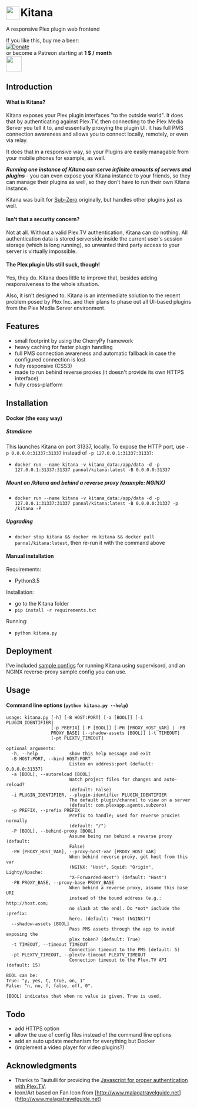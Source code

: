 # <img src="https://github.com/pannal/Kitana/raw/master/static/img/android-icon-36x36.png" align="left" height="36" style="vertical-align: center">Kitana
A responsive Plex plugin web frontend


If you like this, buy me a beer: <br>[![Donate](https://www.paypalobjects.com/en_US/i/btn/btn_donate_LG.gif)](https://www.paypal.com/cgi-bin/webscr?cmd=_s-xclick&hosted_button_id=G9VKR2B8PMNKG) <br>or become a Patreon starting at **1 $ / month** <br><a href="https://www.patreon.com/subzero_plex" target="_blank"><img src="http://www.wenspencer.com/wp-content/uploads/2017/02/patreon-button.png" height="42" /></a>



## Introduction
#### What is Kitana?
Kitana exposes your Plex plugin interfaces "to the outside world". It does that by authenticating against Plex.TV, then connecting to the Plex Media Server you tell it to, and essentially proxying the plugin UI.
It has full PMS connection awareness and allows you to connect locally, remotely, or even via relay.

It does that in a responsive way, so your Plugins are easily managable from your mobile phones for example, as well.

***Running one instance of Kitana can serve infinite amounts of servers and plugins*** - you can even expose your Kitana instance to your friends, so they can manage their plugins as well, so they don't have to run their own Kitana instance.

Kitana was built for [Sub-Zero](https://github.com/pannal/Sub-Zero.bundle) originally, but handles other plugins just as well.

#### Isn't that a security concern?
Not at all. Without a valid Plex.TV authentication, Kitana can do nothing. All authentication data is stored serverside inside the current user's session storage (which is long running), so unwanted third party access to your server is virtually impossible. 

#### The Plex plugin UIs still suck, though!
Yes, they do. Kitana does little to improve that, besides adding responsiveness to the whole situation.

Also, it isn't designed to. Kitana is an intermediate solution to the recent problem posed by Plex Inc. and their plans to phase out all UI-based plugins from the Plex Media Server environment.

## Features
- small footprint by using the CherryPy framework
- heavy caching for faster plugin handling
- full PMS connection awareness and automatic fallback in case the configured connection is lost
- fully responsive (CSS3)
- made to run behind reverse proxies (it doesn't provide its own HTTPS interface)
- fully cross-platform 

## Installation
#### Docker (the easy way)

##### Standlone
This launches Kitana on port 31337, locally. To expose the HTTP port, use `-p 0.0.0.0:31337:31337` instead of `-p 127.0.0.1:31337:31337`:
- ```docker run --name kitana -v kitana_data:/app/data -d -p 127.0.0.1:31337:31337 pannal/kitana:latest -B 0.0.0.0:31337```

##### Mount on /kitana and behind a reverse proxy (example: NGINX)
- ```docker run --name kitana -v kitana_data:/app/data -d -p 127.0.0.1:31337:31337 pannal/kitana:latest -B 0.0.0.0:31337 -p /kitana -P```

##### Upgrading
- `docker stop kitana && docker rm kitana && docker pull pannal/kitana:latest`, then re-run it with the command above


#### Manual installation
Requirements:
- Python3.5

Installation:
- go to the Kitana folder
- `pip install -r requirements.txt`

Running:
- `python kitana.py`


## Deployment
I've included [sample configs](https://github.com/pannal/Kitana/tree/master/deployment) for running Kitana using supervisord, and an NGINX reverse-proxy sample config you can use.


## Usage
#### Command line options (`python kitana.py --help`)
```
usage: kitana.py [-h] [-B HOST:PORT] [-a [BOOL]] [-i PLUGIN_IDENTIFIER]
                 [-p PREFIX] [-P [BOOL]] [-PH [PROXY_HOST_VAR] | -PB
                 PROXY_BASE] [--shadow-assets [BOOL]] [-t TIMEOUT]
                 [-pt PLEXTV_TIMEOUT]

optional arguments:
  -h, --help            show this help message and exit
  -B HOST:PORT, --bind HOST:PORT
                        Listen on address:port (default: 0.0.0.0:31337)
  -a [BOOL], --autoreload [BOOL]
                        Watch project files for changes and auto-reload?
                        (default: False)
  -i PLUGIN_IDENTIFIER, --plugin-identifier PLUGIN_IDENTIFIER
                        The default plugin/channel to view on a server
                        (default: com.plexapp.agents.subzero)
  -p PREFIX, --prefix PREFIX
                        Prefix to handle; used for reverse proxies normally
                        (default: "/")
  -P [BOOL], --behind-proxy [BOOL]
                        Assume being ran behind a reverse proxy (default:
                        False)
  -PH [PROXY_HOST_VAR], --proxy-host-var [PROXY_HOST_VAR]
                        When behind reverse proxy, get host from this var
                        (NGINX: "Host", Squid: "Origin", Lighty/Apache:
                        "X-Forwarded-Host") (default: "Host")
  -PB PROXY_BASE, --proxy-base PROXY_BASE
                        When behind a reverse proxy, assume this base URI
                        instead of the bound address (e.g.: http://host.com;
                        no slash at the end). Do *not* include the :prefix:
                        here. (default: "Host (NGINX)")
  --shadow-assets [BOOL]
                        Pass PMS assets through the app to avoid exposing the
                        plex token? (default: True)
  -t TIMEOUT, --timeout TIMEOUT
                        Connection timeout to the PMS (default: 5)
  -pt PLEXTV_TIMEOUT, --plextv-timeout PLEXTV_TIMEOUT
                        Connection timeout to the Plex.TV API (default: 15)

BOOL can be:
True: "y, yes, t, true, on, 1"
False: "n, no, f, false, off, 0".

[BOOL] indicates that when no value is given, True is used.

```

## Todo
- add HTTPS option
- allow the use of config files instead of the command line options
- add an auto update mechanism for everything but Docker
- (implement a video player for video plugins?)

## Acknowledgments
- Thanks to Tautulli for providing the [Javascript for proper authentication with Plex.TV](https://github.com/Tautulli/Tautulli/blob/master/data/interfaces/default/js/script.js).
- Icon/Art based on Fan Icon from [http://www.malagatravelguide.net](http://www.malagatravelguide.net)
